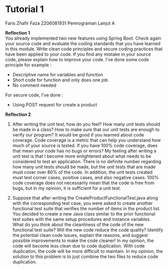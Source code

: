 # Tutorial 1  
  
Faris Zhafir Faza
2206081931
Pemrograman Lanjut A

**Reflection 1**  
You already implemented two new features using Spring Boot. Check again your source code and evaluate the coding standards that you have learned in this module. Write clean code principles and secure coding practices that have been applied to your code.  If you find any mistake in your source code, please explain how to improve your code.
I've done some code principle for example : 
- Descriptive name for variables and function
- Short code for function and only does one job
- No comment needed

For secure code, I've done :
- Using POST request for create a product

**Reflection 2**  
1. After writing the unit test, how do you feel? How many unit tests should be made in a class? How to make sure that our unit tests are enough to verify our program? It would be good if you learned about code coverage. Code coverage is a metric that can help you understand how much of your source is tested. If you have 100% code coverage, does that mean your code has no bugs or errors?
My feeling after writing a unit test is that I become more enlightened about what needs to be considered to test an application. There is no definite number regarding how many unit tests should be made, but the unit tests that are made must cover over 80% of the code. In addition, the unit tests created must test corner cases, positive cases, and also negative cases. 100% code coverage does not necessarily mean that the code is free from bugs, but in my opinion, it is sufficient for a unit test.

2. Suppose that after writing the CreateProductFunctionalTest.java along with the corresponding test case, you were asked to create another functional test suite that verifies the number of items in the product list. You decided to create a new Java class similar to the prior functional test suites with the same setup procedures and instance variables.  
What do you think about the cleanliness of the code of the new functional test suite? Will the new code reduce the code quality? Identify the potential clean code issues, explain the reasons, and suggest possible improvements to make the code cleaner!
In my opinion, the code will become less clean due to code duplication. With code duplication, the code will be more difficult to maintain. In my opinion, the solution to this problem is to just combine the two files to reduce code duplication.
